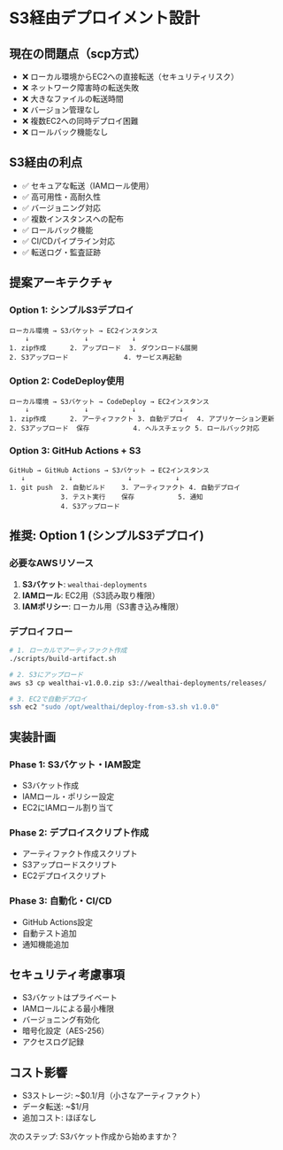 # S3経由デプロイメント設計

## 現在の問題点（scp方式）
- ❌ ローカル環境からEC2への直接転送（セキュリティリスク）
- ❌ ネットワーク障害時の転送失敗
- ❌ 大きなファイルの転送時間
- ❌ バージョン管理なし
- ❌ 複数EC2への同時デプロイ困難
- ❌ ロールバック機能なし

## S3経由の利点
- ✅ セキュアな転送（IAMロール使用）
- ✅ 高可用性・高耐久性
- ✅ バージョニング対応
- ✅ 複数インスタンスへの配布
- ✅ ロールバック機能
- ✅ CI/CDパイプライン対応
- ✅ 転送ログ・監査証跡

## 提案アーキテクチャ

### Option 1: シンプルS3デプロイ
```
ローカル環境 → S3バケット → EC2インスタンス
    ↓              ↓           ↓
1. zip作成      2. アップロード  3. ダウンロード&展開
2. S3アップロード              4. サービス再起動
```

### Option 2: CodeDeploy使用
```
ローカル環境 → S3バケット → CodeDeploy → EC2インスタンス
    ↓              ↓           ↓           ↓
1. zip作成      2. アーティファクト 3. 自動デプロイ  4. アプリケーション更新
2. S3アップロード  保存           4. ヘルスチェック 5. ロールバック対応
```

### Option 3: GitHub Actions + S3
```
GitHub → GitHub Actions → S3バケット → EC2インスタンス
   ↓           ↓              ↓           ↓
1. git push  2. 自動ビルド    3. アーティファクト 4. 自動デプロイ
             3. テスト実行    保存           5. 通知
             4. S3アップロード
```

## 推奨: Option 1 (シンプルS3デプロイ)

### 必要なAWSリソース
1. **S3バケット**: `wealthai-deployments`
2. **IAMロール**: EC2用（S3読み取り権限）
3. **IAMポリシー**: ローカル用（S3書き込み権限）

### デプロイフロー
```bash
# 1. ローカルでアーティファクト作成
./scripts/build-artifact.sh

# 2. S3にアップロード
aws s3 cp wealthai-v1.0.0.zip s3://wealthai-deployments/releases/

# 3. EC2で自動デプロイ
ssh ec2 "sudo /opt/wealthai/deploy-from-s3.sh v1.0.0"
```

## 実装計画

### Phase 1: S3バケット・IAM設定
- S3バケット作成
- IAMロール・ポリシー設定
- EC2にIAMロール割り当て

### Phase 2: デプロイスクリプト作成
- アーティファクト作成スクリプト
- S3アップロードスクリプト
- EC2デプロイスクリプト

### Phase 3: 自動化・CI/CD
- GitHub Actions設定
- 自動テスト追加
- 通知機能追加

## セキュリティ考慮事項
- S3バケットはプライベート
- IAMロールによる最小権限
- バージョニング有効化
- 暗号化設定（AES-256）
- アクセスログ記録

## コスト影響
- S3ストレージ: ~$0.1/月（小さなアーティファクト）
- データ転送: ~$1/月
- 追加コスト: ほぼなし

次のステップ: S3バケット作成から始めますか？
